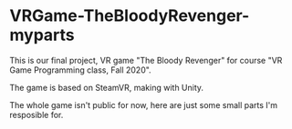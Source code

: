 # VRGame-TheBloodyRevenger-myparts
This is our final project, VR game "The Bloody Revenger" for course "VR Game Programming class, Fall 2020".

The game is based on SteamVR, making with Unity.

The whole game isn't public for now, here are just some small parts I'm resposible for.
